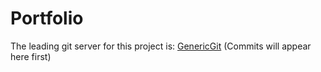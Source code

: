 # Portfolio
The leading git server for this project is: [GenericGit](https://git.genericdevelopment.nl/__Tigo__/portfolio) (Commits will appear here first)